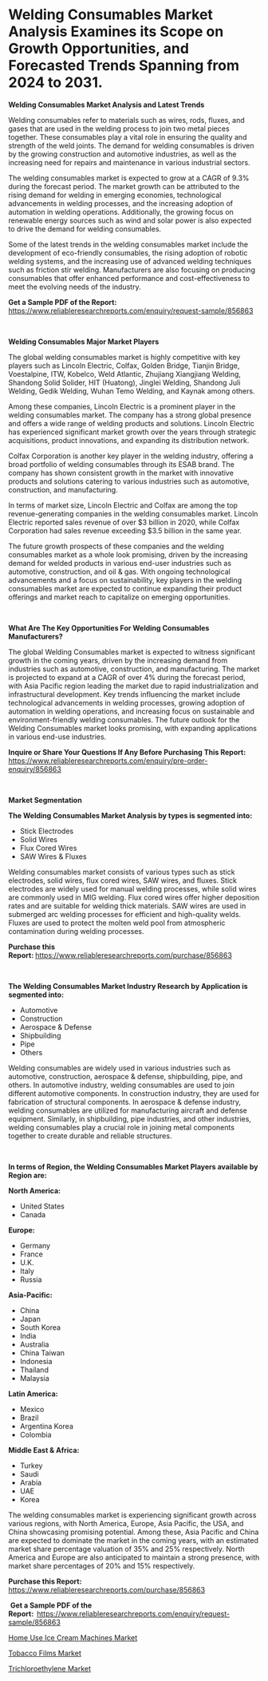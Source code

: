 <p><h1>Welding Consumables Market Analysis Examines its Scope on Growth Opportunities, and Forecasted Trends Spanning from 2024 to 2031.</h1></p><p><strong>Welding Consumables Market Analysis and Latest Trends</strong></p>
<p><p>Welding consumables refer to materials such as wires, rods, fluxes, and gases that are used in the welding process to join two metal pieces together. These consumables play a vital role in ensuring the quality and strength of the weld joints. The demand for welding consumables is driven by the growing construction and automotive industries, as well as the increasing need for repairs and maintenance in various industrial sectors.</p><p>The welding consumables market is expected to grow at a CAGR of 9.3% during the forecast period. The market growth can be attributed to the rising demand for welding in emerging economies, technological advancements in welding processes, and the increasing adoption of automation in welding operations. Additionally, the growing focus on renewable energy sources such as wind and solar power is also expected to drive the demand for welding consumables.</p><p>Some of the latest trends in the welding consumables market include the development of eco-friendly consumables, the rising adoption of robotic welding systems, and the increasing use of advanced welding techniques such as friction stir welding. Manufacturers are also focusing on producing consumables that offer enhanced performance and cost-effectiveness to meet the evolving needs of the industry.</p></p>
<p><strong>Get a Sample PDF of the Report:&nbsp;</strong> <a href="https://www.reliableresearchreports.com/enquiry/request-sample/856863">https://www.reliableresearchreports.com/enquiry/request-sample/856863</a></p>
<p>&nbsp;</p>
<p><strong>Welding Consumables Major Market Players</strong></p>
<p><p>The global welding consumables market is highly competitive with key players such as Lincoln Electric, Colfax, Golden Bridge, Tianjin Bridge, Voestalpine, ITW, Kobelco, Weld Atlantic, Zhujiang Xiangjiang Welding, Shandong Solid Solider, HIT (Huatong), Jinglei Welding, Shandong Juli Welding, Gedik Welding, Wuhan Temo Welding, and Kaynak among others.</p><p>Among these companies, Lincoln Electric is a prominent player in the welding consumables market. The company has a strong global presence and offers a wide range of welding products and solutions. Lincoln Electric has experienced significant market growth over the years through strategic acquisitions, product innovations, and expanding its distribution network.</p><p>Colfax Corporation is another key player in the welding industry, offering a broad portfolio of welding consumables through its ESAB brand. The company has shown consistent growth in the market with innovative products and solutions catering to various industries such as automotive, construction, and manufacturing.</p><p>In terms of market size, Lincoln Electric and Colfax are among the top revenue-generating companies in the welding consumables market. Lincoln Electric reported sales revenue of over $3 billion in 2020, while Colfax Corporation had sales revenue exceeding $3.5 billion in the same year.</p><p>The future growth prospects of these companies and the welding consumables market as a whole look promising, driven by the increasing demand for welded products in various end-user industries such as automotive, construction, and oil & gas. With ongoing technological advancements and a focus on sustainability, key players in the welding consumables market are expected to continue expanding their product offerings and market reach to capitalize on emerging opportunities.</p></p>
<p>&nbsp;</p>
<p><strong>What Are The Key Opportunities For Welding Consumables Manufacturers?</strong></p>
<p><p>The global Welding Consumables market is expected to witness significant growth in the coming years, driven by the increasing demand from industries such as automotive, construction, and manufacturing. The market is projected to expand at a CAGR of over 4% during the forecast period, with Asia Pacific region leading the market due to rapid industrialization and infrastructural development. Key trends influencing the market include technological advancements in welding processes, growing adoption of automation in welding operations, and increasing focus on sustainable and environment-friendly welding consumables. The future outlook for the Welding Consumables market looks promising, with expanding applications in various end-use industries.</p></p>
<p><strong>Inquire or Share Your Questions If Any Before Purchasing This Report:</strong> <a href="https://www.reliableresearchreports.com/enquiry/pre-order-enquiry/856863">https://www.reliableresearchreports.com/enquiry/pre-order-enquiry/856863</a></p>
<p>&nbsp;</p>
<p><strong>Market Segmentation</strong></p>
<p><strong>The Welding Consumables Market Analysis by types is segmented into:</strong></p>
<p><ul><li>Stick Electrodes</li><li>Solid Wires</li><li>Flux Cored Wires</li><li>SAW Wires & Fluxes</li></ul></p>
<p><p>Welding consumables market consists of various types such as stick electrodes, solid wires, flux cored wires, SAW wires, and fluxes. Stick electrodes are widely used for manual welding processes, while solid wires are commonly used in MIG welding. Flux cored wires offer higher deposition rates and are suitable for welding thick materials. SAW wires are used in submerged arc welding processes for efficient and high-quality welds. Fluxes are used to protect the molten weld pool from atmospheric contamination during welding processes.</p></p>
<p><strong>Purchase this Report:&nbsp;</strong><a href="https://www.reliableresearchreports.com/purchase/856863">https://www.reliableresearchreports.com/purchase/856863</a></p>
<p>&nbsp;</p>
<p><strong>The Welding Consumables Market Industry Research by Application is segmented into:</strong></p>
<p><ul><li>Automotive</li><li>Construction</li><li>Aerospace & Defense</li><li>Shipbuilding</li><li>Pipe</li><li>Others</li></ul></p>
<p><p>Welding consumables are widely used in various industries such as automotive, construction, aerospace & defense, shipbuilding, pipe, and others. In automotive industry, welding consumables are used to join different automotive components. In construction industry, they are used for fabrication of structural components. In aerospace & defense industry, welding consumables are utilized for manufacturing aircraft and defense equipment. Similarly, in shipbuilding, pipe industries, and other industries, welding consumables play a crucial role in joining metal components together to create durable and reliable structures.</p></p>
<p>&nbsp;</p>
<p><strong>In terms of Region, the Welding Consumables Market Players available by Region are:</strong></p>
<p>
    <p> <strong> North America: </strong>
        <ul>
            <li>United States</li>
            <li>Canada</li>
        </ul>
        </p> 
    <p> <strong> Europe: </strong>
        <ul>
            <li>Germany</li>
            <li>France</li>
            <li>U.K.</li>
            <li>Italy</li>
            <li>Russia</li>
        </ul>
        </p> 
    <p> <strong> Asia-Pacific: </strong>
        <ul>
            <li>China</li>
            <li>Japan</li>
            <li>South Korea</li>
            <li>India</li>
            <li>Australia</li>
            <li>China Taiwan</li>
            <li>Indonesia</li>
            <li>Thailand</li>
            <li>Malaysia</li>
        </ul>
        </p> 
    <p> <strong> Latin America: </strong>
        <ul>
            <li>Mexico</li>
            <li>Brazil</li>
            <li>Argentina Korea</li>
            <li>Colombia</li>
        </ul>
        </p> 
    <p> <strong> Middle East & Africa: </strong>
        <ul>
            <li>Turkey</li>
            <li>Saudi</li>
            <li>Arabia</li>
            <li>UAE</li>
            <li>Korea</li>
        </ul>
    </p>
    </p>
<p><p>The welding consumables market is experiencing significant growth across various regions, with North America, Europe, Asia Pacific, the USA, and China showcasing promising potential. Among these, Asia Pacific and China are expected to dominate the market in the coming years, with an estimated market share percentage valuation of 35% and 25% respectively. North America and Europe are also anticipated to maintain a strong presence, with market share percentages of 20% and 15% respectively.</p></p>
<p><strong>Purchase this Report: </strong><a href="https://www.reliableresearchreports.com/purchase/856863">https://www.reliableresearchreports.com/purchase/856863</a></p>
<p>&nbsp;<strong>Get a Sample PDF of the Report:&nbsp;&nbsp;</strong><a href="https://www.reliableresearchreports.com/enquiry/request-sample/856863">https://www.reliableresearchreports.com/enquiry/request-sample/856863</a></p>
<p><strong></strong></p>
<p><p><a href="https://view.publitas.com/reportprime-1/home-use-ice-cream-machines-market-size-market-share-and-global-market-analysis-report-2023-2030/">Home Use Ice Cream Machines Market</a></p><p><a href="https://github.com/peachesmcdowel1/Market-Research-Report-List-1/blob/main/tobacco-films-market.md">Tobacco Films Market</a></p><p><a href="https://github.com/edytherolanlouisejk1miz0wig/Market-Research-Report-List-1/blob/main/trichloroethylene-market.md">Trichloroethylene Market</a></p></p>
